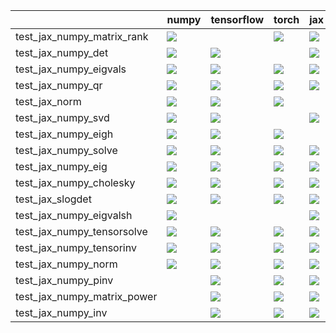 |                             | numpy                                                                                                                                                                                  | tensorflow                                                                                                                                                                             | torch                                                                                                                                                                                  | jax                                                                                                                                                                                    |
|:----------------------------|:---------------------------------------------------------------------------------------------------------------------------------------------------------------------------------------|:---------------------------------------------------------------------------------------------------------------------------------------------------------------------------------------|:---------------------------------------------------------------------------------------------------------------------------------------------------------------------------------------|:---------------------------------------------------------------------------------------------------------------------------------------------------------------------------------------|
| test_jax_numpy_matrix_rank  | <a href="https://github.com/unifyai/ivy/actions/runs/3641939900/jobs/6148511076" rel="noopener noreferrer" target="_blank"><img src=https://img.shields.io/badge/-failure-red></a>     |                                                                                                                                                                                        | <a href="https://github.com/unifyai/ivy/actions/runs/3641939900/jobs/6148545622" rel="noopener noreferrer" target="_blank"><img src=https://img.shields.io/badge/-failure-red></a>     | <a href="https://github.com/unifyai/ivy/actions/runs/3641939900/jobs/6148540677" rel="noopener noreferrer" target="_blank"><img src=https://img.shields.io/badge/-failure-red></a>     |
| test_jax_numpy_det          | <a href="null" rel="noopener noreferrer" target="_blank"><img src=https://img.shields.io/badge/-success-success></a>                                                                   | <a href="https://github.com/unifyai/ivy/actions/runs/3740962521/jobs/6349956038" rel="noopener noreferrer" target="_blank"><img src=https://img.shields.io/badge/-success-success></a> |                                                                                                                                                                                        | <a href="https://github.com/unifyai/ivy/actions/runs/3751506506/jobs/6372565210" rel="noopener noreferrer" target="_blank"><img src=https://img.shields.io/badge/-success-success></a> |
| test_jax_numpy_eigvals      | <a href="https://github.com/unifyai/ivy/actions/runs/3667580631/jobs/6200128676" rel="noopener noreferrer" target="_blank"><img src=https://img.shields.io/badge/-success-success></a> | <a href="https://github.com/unifyai/ivy/actions/runs/3679551549/jobs/6224137378" rel="noopener noreferrer" target="_blank"><img src=https://img.shields.io/badge/-failure-red></a>     | <a href="https://github.com/unifyai/ivy/actions/runs/3745923250/jobs/6360820605" rel="noopener noreferrer" target="_blank"><img src=https://img.shields.io/badge/-success-success></a> | <a href="https://github.com/unifyai/ivy/actions/runs/3743957262/jobs/6356743598" rel="noopener noreferrer" target="_blank"><img src=https://img.shields.io/badge/-success-success></a> |
| test_jax_numpy_qr           | <a href="https://github.com/unifyai/ivy/actions/runs/3676281853/jobs/6216738555" rel="noopener noreferrer" target="_blank"><img src=https://img.shields.io/badge/-failure-red></a>     | <a href="https://github.com/unifyai/ivy/actions/runs/3734968034/jobs/6337668543" rel="noopener noreferrer" target="_blank"><img src=https://img.shields.io/badge/-failure-red></a>     | <a href="https://github.com/unifyai/ivy/actions/runs/3744323512/jobs/6357561367" rel="noopener noreferrer" target="_blank"><img src=https://img.shields.io/badge/-failure-red></a>     | <a href="https://github.com/unifyai/ivy/actions/runs/3734576107/jobs/6336785973" rel="noopener noreferrer" target="_blank"><img src=https://img.shields.io/badge/-success-success></a> |
| test_jax_norm               | <a href="https://github.com/unifyai/ivy/actions/runs/3641939900/jobs/6148546693" rel="noopener noreferrer" target="_blank"><img src=https://img.shields.io/badge/-failure-red></a>     | <a href="https://github.com/unifyai/ivy/actions/runs/3641939900/jobs/6148528217" rel="noopener noreferrer" target="_blank"><img src=https://img.shields.io/badge/-failure-red></a>     | <a href="https://github.com/unifyai/ivy/actions/runs/3641939900/jobs/6148516548" rel="noopener noreferrer" target="_blank"><img src=https://img.shields.io/badge/-failure-red></a>     |                                                                                                                                                                                        |
| test_jax_numpy_svd          | <a href="https://github.com/unifyai/ivy/actions/runs/3641939900/jobs/6148534484" rel="noopener noreferrer" target="_blank"><img src=https://img.shields.io/badge/-success-success></a> | <a href="https://github.com/unifyai/ivy/actions/runs/3753963713/jobs/6377741995" rel="noopener noreferrer" target="_blank"><img src=https://img.shields.io/badge/-success-success></a> |                                                                                                                                                                                        | <a href="https://github.com/unifyai/ivy/actions/runs/3742789675/jobs/6354168714" rel="noopener noreferrer" target="_blank"><img src=https://img.shields.io/badge/-success-success></a> |
| test_jax_numpy_eigh         | <a href="https://github.com/unifyai/ivy/actions/runs/3641939900/jobs/6148542335" rel="noopener noreferrer" target="_blank"><img src=https://img.shields.io/badge/-success-success></a> | <a href="https://github.com/unifyai/ivy/actions/runs/3641939900/jobs/6148542335" rel="noopener noreferrer" target="_blank"><img src=https://img.shields.io/badge/-success-success></a> | <a href="https://github.com/unifyai/ivy/actions/runs/3709219182/jobs/6287613466" rel="noopener noreferrer" target="_blank"><img src=https://img.shields.io/badge/-success-success></a> |                                                                                                                                                                                        |
| test_jax_numpy_solve        | <a href="https://github.com/unifyai/ivy/actions/runs/3641939900/jobs/6148511076" rel="noopener noreferrer" target="_blank"><img src=https://img.shields.io/badge/-success-success></a> | <a href="https://github.com/unifyai/ivy/actions/runs/3641939900/jobs/6148540677" rel="noopener noreferrer" target="_blank"><img src=https://img.shields.io/badge/-success-success></a> | <a href="https://github.com/unifyai/ivy/actions/runs/3740564970/jobs/6349088172" rel="noopener noreferrer" target="_blank"><img src=https://img.shields.io/badge/-success-success></a> | <a href="https://github.com/unifyai/ivy/actions/runs/3752257490/jobs/6374207970" rel="noopener noreferrer" target="_blank"><img src=https://img.shields.io/badge/-success-success></a> |
| test_jax_numpy_eig          | <a href="https://github.com/unifyai/ivy/actions/runs/3740564970/jobs/6349088172" rel="noopener noreferrer" target="_blank"><img src=https://img.shields.io/badge/-success-success></a> | <a href="https://github.com/unifyai/ivy/actions/runs/3697711189/jobs/6263029670" rel="noopener noreferrer" target="_blank"><img src=https://img.shields.io/badge/-success-success></a> | <a href="null" rel="noopener noreferrer" target="_blank"><img src=https://img.shields.io/badge/-success-success></a>                                                                   | <a href="https://github.com/unifyai/ivy/actions/runs/3752965346/jobs/6375719285" rel="noopener noreferrer" target="_blank"><img src=https://img.shields.io/badge/-success-success></a> |
| test_jax_numpy_cholesky     | <a href="https://github.com/unifyai/ivy/actions/runs/3641939900/jobs/6148535230" rel="noopener noreferrer" target="_blank"><img src=https://img.shields.io/badge/-success-success></a> | <a href="https://github.com/unifyai/ivy/actions/runs/3648766194/jobs/6162571089" rel="noopener noreferrer" target="_blank"><img src=https://img.shields.io/badge/-success-success></a> | <a href="https://github.com/unifyai/ivy/actions/runs/3641939900/jobs/6148546693" rel="noopener noreferrer" target="_blank"><img src=https://img.shields.io/badge/-success-success></a> | <a href="https://github.com/unifyai/ivy/actions/runs/3746173788/jobs/6361280671" rel="noopener noreferrer" target="_blank"><img src=https://img.shields.io/badge/-success-success></a> |
| test_jax_slogdet            | <a href="null" rel="noopener noreferrer" target="_blank"><img src=https://img.shields.io/badge/-success-success></a>                                                                   | <a href="https://github.com/unifyai/ivy/actions/runs/3641939900/jobs/6148531989" rel="noopener noreferrer" target="_blank"><img src=https://img.shields.io/badge/-success-success></a> | <a href="https://github.com/unifyai/ivy/actions/runs/3752617793/jobs/6374979178" rel="noopener noreferrer" target="_blank"><img src=https://img.shields.io/badge/-success-success></a> | <a href="https://github.com/unifyai/ivy/actions/runs/3670690017/jobs/6205399445" rel="noopener noreferrer" target="_blank"><img src=https://img.shields.io/badge/-success-success></a> |
| test_jax_numpy_eigvalsh     | <a href="https://github.com/unifyai/ivy/actions/runs/3641939900/jobs/6148513352" rel="noopener noreferrer" target="_blank"><img src=https://img.shields.io/badge/-success-success></a> |                                                                                                                                                                                        |                                                                                                                                                                                        | <a href="https://github.com/unifyai/ivy/actions/runs/3641939900/jobs/6148512262" rel="noopener noreferrer" target="_blank"><img src=https://img.shields.io/badge/-success-success></a> |
| test_jax_numpy_tensorsolve  | <a href="https://github.com/unifyai/ivy/actions/runs/3748018478/jobs/6364942887" rel="noopener noreferrer" target="_blank"><img src=https://img.shields.io/badge/-failure-red></a>     | <a href="https://github.com/unifyai/ivy/actions/runs/3748018478/jobs/6364948357" rel="noopener noreferrer" target="_blank"><img src=https://img.shields.io/badge/-failure-red></a>     | <a href="https://github.com/unifyai/ivy/actions/runs/3750648599/jobs/6370633362" rel="noopener noreferrer" target="_blank"><img src=https://img.shields.io/badge/-failure-red></a>     | <a href="null" rel="noopener noreferrer" target="_blank"><img src=https://img.shields.io/badge/-success-success></a>                                                                   |
| test_jax_numpy_tensorinv    | <a href="https://github.com/unifyai/ivy/actions/runs/3725283447/jobs/6317993374" rel="noopener noreferrer" target="_blank"><img src=https://img.shields.io/badge/-success-success></a> | <a href="https://github.com/unifyai/ivy/actions/runs/3641939900/jobs/6148510478" rel="noopener noreferrer" target="_blank"><img src=https://img.shields.io/badge/-success-success></a> | <a href="https://github.com/unifyai/ivy/actions/runs/3749743334/jobs/6368564713" rel="noopener noreferrer" target="_blank"><img src=https://img.shields.io/badge/-success-success></a> | <a href="https://github.com/unifyai/ivy/actions/runs/3641939900/jobs/6148510478" rel="noopener noreferrer" target="_blank"><img src=https://img.shields.io/badge/-success-success></a> |
| test_jax_numpy_norm         | <a href="https://github.com/unifyai/ivy/actions/runs/3743226586/jobs/6355190925" rel="noopener noreferrer" target="_blank"><img src=https://img.shields.io/badge/-success-success></a> | <a href="https://github.com/unifyai/ivy/actions/runs/3739452779/jobs/6346739640" rel="noopener noreferrer" target="_blank"><img src=https://img.shields.io/badge/-success-success></a> | <a href="https://github.com/unifyai/ivy/actions/runs/3739452779/jobs/6346737551" rel="noopener noreferrer" target="_blank"><img src=https://img.shields.io/badge/-success-success></a> | <a href="https://github.com/unifyai/ivy/actions/runs/3741419599/jobs/6351001442" rel="noopener noreferrer" target="_blank"><img src=https://img.shields.io/badge/-success-success></a> |
| test_jax_numpy_pinv         |                                                                                                                                                                                        | <a href="https://github.com/unifyai/ivy/actions/runs/3739227661/jobs/6346184605" rel="noopener noreferrer" target="_blank"><img src=https://img.shields.io/badge/-success-success></a> | <a href="https://github.com/unifyai/ivy/actions/runs/3641939900/jobs/6148511467" rel="noopener noreferrer" target="_blank"><img src=https://img.shields.io/badge/-success-success></a> | <a href="https://github.com/unifyai/ivy/actions/runs/3723829434/jobs/6315589337" rel="noopener noreferrer" target="_blank"><img src=https://img.shields.io/badge/-success-success></a> |
| test_jax_numpy_matrix_power |                                                                                                                                                                                        | <a href="https://github.com/unifyai/ivy/actions/runs/3752965346/jobs/6375719285" rel="noopener noreferrer" target="_blank"><img src=https://img.shields.io/badge/-success-success></a> | <a href="https://github.com/unifyai/ivy/actions/runs/3751506506/jobs/6372565210" rel="noopener noreferrer" target="_blank"><img src=https://img.shields.io/badge/-success-success></a> | <a href="https://github.com/unifyai/ivy/actions/runs/3717019341/jobs/6303975165" rel="noopener noreferrer" target="_blank"><img src=https://img.shields.io/badge/-success-success></a> |
| test_jax_numpy_inv          |                                                                                                                                                                                        | <a href="https://github.com/unifyai/ivy/actions/runs/3751506506/jobs/6372565210" rel="noopener noreferrer" target="_blank"><img src=https://img.shields.io/badge/-success-success></a> | <a href="https://github.com/unifyai/ivy/actions/runs/3724020458/jobs/6315903224" rel="noopener noreferrer" target="_blank"><img src=https://img.shields.io/badge/-success-success></a> | <a href="https://github.com/unifyai/ivy/actions/runs/3741419599/jobs/6351001442" rel="noopener noreferrer" target="_blank"><img src=https://img.shields.io/badge/-success-success></a> |
